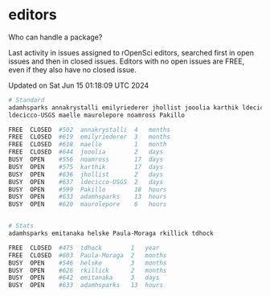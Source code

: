 # editors

Who can handle a package?

Last activity in issues assigned to rOpenSci editors, searched first in open
issues and then in closed issues. Editors with no open issues are FREE, even if
they also have no closed issue.


Updated on Sat Jun 15 01:18:09 UTC 2024

```bash
# Standard
adamhsparks annakrystalli emilyriederer jhollist jooolia karthik ldecicco
ldecicco-USGS maelle maurolepore noamross Pakillo

FREE  CLOSED  #502  annakrystalli  4   months
FREE  CLOSED  #619  emilyriederer  3   months
FREE  CLOSED  #618  maelle         1   month
FREE  CLOSED  #644  jooolia        2   days
BUSY  OPEN    #556  noamross       17  days
BUSY  OPEN    #575  karthik        17  days
BUSY  OPEN    #636  jhollist       2   days
BUSY  OPEN    #637  ldecicco-USGS  2   days
BUSY  OPEN    #599  Pakillo        18  hours
BUSY  OPEN    #633  adamhsparks    13  hours
BUSY  OPEN    #620  maurolepore    6   hours


# Stats
adamhsparks emitanaka helske Paula-Moraga rkillick tdhock

FREE  CLOSED  #475  tdhock        1   year
FREE  CLOSED  #603  Paula-Moraga  2   months
BUSY  OPEN    #546  helske        3   months
BUSY  OPEN    #626  rkillick      2   months
BUSY  OPEN    #642  emitanaka     3   days
BUSY  OPEN    #633  adamhsparks   13  hours
```
